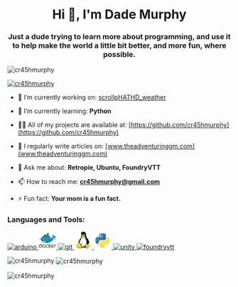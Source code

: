 <h1 align="center">Hi 👋, I'm Dade Murphy</h1>
<h3 align="center">Just a dude trying to learn more about programming, and use it to help make the world a little bit better, and more fun, where possible.</h3>

<p align="left"> <img src="https://komarev.com/ghpvc/?username=cr45hmurphy&label=Profile%20views&color=0e75b6&style=flat" alt="cr45hmurphy" /> </p>

<p align="left"> <a href="https://github.com/ryo-ma/github-profile-trophy"><img src="https://github-profile-trophy.vercel.app/?username=cr45hmurphy" alt="cr45hmurphy" /></a> </p>

- 🔭 I’m currently working on: [scrollpHATHD_weather](https://github.com/cr45hmurphy/scrollpHATHD_weather)

- 🌱 I’m currently learning: **Python**

- 👨‍💻 All of my projects are available at: [https://github.com/cr45hmurphy](https://github.com/cr45hmurphy)

- 📝 I regularly write articles on: [www.theadventuringgm.com](www.theadventuringgm.com)

- 💬 Ask me about: **Retropie, Ubuntu, FoundryVTT**

- 📫 How to reach me: **cr45hmurphy@gmail.com**

- ⚡ Fun fact: **Your mom is a fun fact.**


<h3 align="left">Languages and Tools:</h3>
<p align="left"> <a href="https://www.arduino.cc/" target="_blank"> <img src="https://cdn.worldvectorlogo.com/logos/arduino-1.svg" alt="arduino" width="40" height="40"/> </a> <a href="https://www.docker.com/" target="_blank"> <img src="https://raw.githubusercontent.com/devicons/devicon/master/icons/docker/docker-original-wordmark.svg" alt="docker" width="40" height="40"/> </a> <a href="https://git-scm.com/" target="_blank"> <img src="https://www.vectorlogo.zone/logos/git-scm/git-scm-icon.svg" alt="git" width="40" height="40"/> </a> <a href="https://www.linux.org/" target="_blank"> <img src="https://raw.githubusercontent.com/devicons/devicon/master/icons/linux/linux-original.svg" alt="linux" width="40" height="40"/> </a> <a href="https://www.python.org" target="_blank"> <img src="https://raw.githubusercontent.com/devicons/devicon/master/icons/python/python-original.svg" alt="python" width="40" height="40"/> </a> <a href="https://unity.com/" target="_blank"> <img src="https://www.vectorlogo.zone/logos/unity3d/unity3d-icon.svg" alt="unity" width="40" height="40"/> <a href="https://www.foundryvtt.com" target="_blank"> <img src="https://avatars.githubusercontent.com/u/52731005?s=280&v=4" alt="foundryvtt" width="40" height="40"/> </a></a> </p>

<p><img align="left" src="https://github-readme-stats.vercel.app/api/top-langs?username=cr45hmurphy&show_icons=true&locale=en&layout=compact" alt="cr45hmurphy" /></p>

<p>&nbsp;<img align="center" src="https://github-readme-stats.vercel.app/api?username=cr45hmurphy&show_icons=true&locale=en" alt="cr45hmurphy" /></p>

<p><img align="center" src="https://github-readme-streak-stats.herokuapp.com/?user=cr45hmurphy&" alt="cr45hmurphy" /></p>
